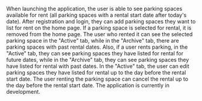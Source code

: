 When launching the application, the user is able to see parking spaces available for rent (all parking spaces with a rental start date after today's date). After registration and login, they can add parking spaces they want to list for rent on the home page. If a parking space is selected for rental, it is removed from the home page. The user who rented it can see the selected parking space in the "Active" tab, while in the "Archive" tab, there are parking spaces with past rental dates. Also, if a user rents parking, in the "Active" tab, they can see parking spaces they have listed for rental for future dates, while in the "Archive" tab, they can see parking spaces they have listed for rental with past dates. In the "Active" tab, the user can edit parking spaces they have listed for rental up to the day before the rental start date. The user renting the parking space can cancel the rental up to the day before the rental start date. The application is currently in development.
